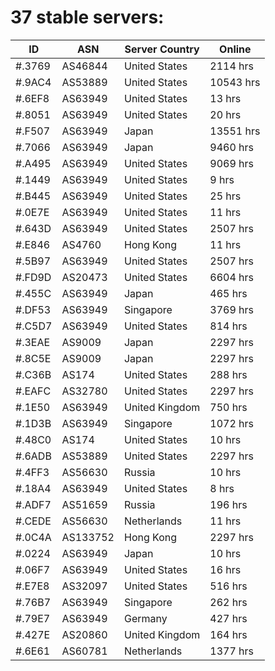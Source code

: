 # 37 stable servers:

| ID | ASN | Server Country | Online |
| ------ | ------ | ------ | ------ |
| #.3769 | AS46844 | United States | 2114 hrs |
| #.9AC4 | AS53889 | United States | 10543 hrs |
| #.6EF8 | AS63949 | United States | 13 hrs |
| #.8051 | AS63949 | United States | 20 hrs |
| #.F507 | AS63949 | Japan | 13551 hrs |
| #.7066 | AS63949 | Japan | 9460 hrs |
| #.A495 | AS63949 | United States | 9069 hrs |
| #.1449 | AS63949 | United States | 9 hrs |
| #.B445 | AS63949 | United States | 25 hrs |
| #.0E7E | AS63949 | United States | 11 hrs |
| #.643D | AS63949 | United States | 2507 hrs |
| #.E846 | AS4760 | Hong Kong | 11 hrs |
| #.5B97 | AS63949 | United States | 2507 hrs |
| #.FD9D | AS20473 | United States | 6604 hrs |
| #.455C | AS63949 | Japan | 465 hrs |
| #.DF53 | AS63949 | Singapore | 3769 hrs |
| #.C5D7 | AS63949 | United States | 814 hrs |
| #.3EAE | AS9009 | Japan | 2297 hrs |
| #.8C5E | AS9009 | Japan | 2297 hrs |
| #.C36B | AS174 | United States | 288 hrs |
| #.EAFC | AS32780 | United States | 2297 hrs |
| #.1E50 | AS63949 | United Kingdom | 750 hrs |
| #.1D3B | AS63949 | Singapore | 1072 hrs |
| #.48C0 | AS174 | United States | 10 hrs |
| #.6ADB | AS53889 | United States | 2297 hrs |
| #.4FF3 | AS56630 | Russia | 10 hrs |
| #.18A4 | AS63949 | United States | 8 hrs |
| #.ADF7 | AS51659 | Russia | 196 hrs |
| #.CEDE | AS56630 | Netherlands | 11 hrs |
| #.0C4A | AS133752 | Hong Kong | 2297 hrs |
| #.0224 | AS63949 | Japan | 10 hrs |
| #.06F7 | AS63949 | United States | 16 hrs |
| #.E7E8 | AS32097 | United States | 516 hrs |
| #.76B7 | AS63949 | Singapore | 262 hrs |
| #.79E7 | AS63949 | Germany | 427 hrs |
| #.427E | AS20860 | United Kingdom | 164 hrs |
| #.6E61 | AS60781 | Netherlands | 1377 hrs |

